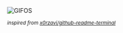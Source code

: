 <div align="justify">
<picture>
    <source media="(prefers-color-scheme: dark)" srcset="https://i.ibb.co/Gv1jyN1B/output-gif.gif">
    <source media="(prefers-color-scheme: light)" srcset="https://i.ibb.co/Gv1jyN1B/output-gif.gif">
    <img alt="GIFOS" src="https://i.ibb.co/Gv1jyN1B/output-gif.gif">
</picture>

<sub><i>inspired from [x0rzavi/github-readme-terminal](https://github.com/x0rzavi/github-readme-terminal)</i></sub>

</div>

<!-- Image deletion URL: https://ibb.co/rGLJYNLT/ea618d249b90b79cb0e1d28af867ba8c -->